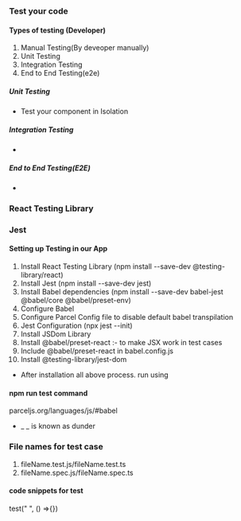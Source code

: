 ### Test your code

#### Types of testing (Developer)

1. Manual Testing(By deveoper manually)
2. Unit Testing
3. Integration Testing
4. End to End Testing(e2e)

##### Unit Testing

- Test your component in Isolation

##### Integration Testing

-

##### End to End Testing(E2E)

-

### React Testing Library

### Jest

#### Setting up Testing in our App

1. Install React Testing Library (npm install --save-dev @testing-library/react)
2. Install Jest (npm install --save-dev jest)
3. Install Babel dependencies (npm install --save-dev babel-jest @babel/core @babel/preset-env)
4. Configure Babel
5. Configure Parcel Config file to disable default babel transpilation
6. Jest Configuration (npx jest --init)
7. Install JSDom Library
8. Install @babel/preset-react :- to make JSX work in test cases
9. Include @babel/preset-react in babel.config.js
10. Install @testing-library/jest-dom

- After installation all above process. run using

#### npm run test command

parceljs.org/languages/js/#babel

- \_ \_ is known as dunder

### File names for test case

1. fileName.test.js/fileName.test.ts
2. fileName.spec.js/fileName.spec.ts

#### code snippets for test

test(" ", () =>{})
